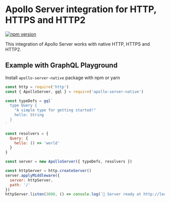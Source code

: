 # Apollo Server integration for HTTP, HTTPS and HTTP2

[![npm version](https://badge.fury.io/js/apollo-server-native.svg)](https://badge.fury.io/js/apollo-server-native)

This integration of Apollo Server works with native HTTP, HTTPS and HTTP2.

## Example with GraphQL Playground
Install `apollo-server-native` package with npm or yarn

```js
const http = require('http')
const { ApolloServer, gql } = require('apollo-server-native')

const typeDefs = gql`
  type Query {
    "A simple type for getting started!"
    hello: String
  }
`

const resolvers = {
  Query: {
    hello: () => 'world'
  }
}

const server = new ApolloServer({ typeDefs, resolvers })

const httpServer = http.createServer()
server.applyMiddleware({
  server: httpServer,
  path: '/'
})
httpServer.listen(3000, () => console.log(`🚀 Server ready at http://localhost:3000`))
```